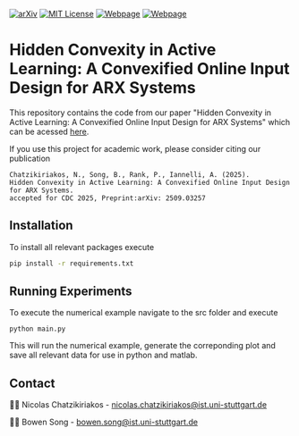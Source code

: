<!-- PROJECT SHIELDS -->
[![arXiv][arxiv-shield]][arxiv-url]
[![MIT License][license-shield]][license-url]
[![Webpage][webpage-shield-NC]][webpage-url-NC]
[![Webpage][webpage-shield-BS]][webpage-url-BS]

# Hidden Convexity in Active Learning: A Convexified Online Input Design for ARX Systems
This repository contains the code from our paper "Hidden Convexity in Active Learning: A Convexified Online Input Design for ARX Systems" which can be acessed [here](https://arxiv.org/abs/2509.03257). 

If you use this project for academic work, please consider citing our publication 

    Chatzikiriakos, N., Song, B., Rank, P., Iannelli, A. (2025). 
    Hidden Convexity in Active Learning: A Convexified Online Input Design for ARX Systems.
    accepted for CDC 2025, Preprint:arXiv: 2509.03257

## Installation
To install all relevant packages execute 
```bash 
pip install -r requirements.txt
```

## Running Experiments
To execute the numerical example navigate to the src folder and execute 
``` terminal
python main.py
```
This will run the numerical example, generate the correponding plot and save all relevant data for use in python and matlab. 

## Contact
🧑‍💻 Nicolas Chatzikiriakos - [nicolas.chatzikiriakos@ist.uni-stuttgart.de](mailto:nicolas.chatzikiriakos@ist.uni-stuttgart.de)

🧑‍💻 Bowen Song - [bowen.song@ist.uni-stuttgart.de](mailto:bowen.song@ist.uni-stuttgart.de)


[license-shield]: https://img.shields.io/badge/License-MIT-T?style=flat&color=blue
[license-url]: https://github.com/col-tasas/2025-convex-active-learning/blob/main/LICENSE
[webpage-shield-NC]: https://img.shields.io/badge/Webpage-Nicolas%20Chatzikiriakos-T?style=flat&logo=codementor&color=green
[webpage-url-NC]: https://nchatzikiriakos.github.io
[webpage-shield-BS]: https://img.shields.io/badge/Webpage-Bowen%20Song-T?style=flat&logo=codementor&color=green
[webpage-url-BS]: https://www.ist.uni-stuttgart.de/institute/team/Song-00001/
[arxiv-shield]: https://img.shields.io/badge/arXiv-2509.03257-t?style=flat&logo=arxiv&logoColor=white&color=red
[arxiv-url]: [https://arxiv.org/](https://arxiv.org/abs/2509.03257)
[researchgate-shield-NC]: https://img.shields.io/badge/ResearchGate-Nicolas%20Chatzikiriakos-T?style=flat&logo=researchgate&color=darkgreen
[researchgate-url-NC]: https://www.researchgate.net/profile/Nicolas-Chatzikiriakos


